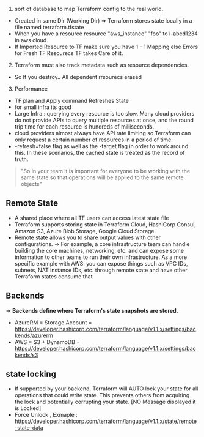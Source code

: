 1. sort of database to map Terraform config to the real world.
- Created in same Dir (Working Dir) => Terraform stores state locally in a file named terraform.tfstate
-  When you have a resource resource "aws_instance" "foo" to i-abcd1234 in aws cloud.
-  If Imported Resource to TF make sure you have 1 - 1 Mapping else Errors for Fresh TF Resourecs TF takes Care of it.
2. Terraform must also track metadata such as resource dependencies.
- So If you destroy.. All dependent rrsourecs erased
3. Performance
- TF plan and Apply command Refreshes State
- for small infra its good
- Large Infra : querying every resource is too slow. Many cloud providers do not provide APIs to query multiple resources at once, and the round trip time for each resource is hundreds of milliseconds.
- cloud providers almost always have API rate limiting so Terraform can only request a certain number of resources in a period of time.
- -refresh=false flag as well as the -target flag in order to work around this. In these scenarios, the cached state is treated as the record of truth.

> "So in your team it is important for everyone to be working with the same state so that operations will be applied to the same remote objects"

## Remote State
- A shared place where all TF users can access latest state file
- Terraform supports storing state in Terraform Cloud, HashiCorp Consul, Amazon S3, Azure Blob Storage, Google Cloud Storage
- Remote state allows you to share output values with other configurations. => For example, a core infrastructure team can handle building the core machines, networking, etc. and can expose some information to other teams to run their own infrastructure. As a more specific example with AWS: you can expose things such as VPC IDs, subnets, NAT instance IDs, etc. through remote state and have other Terraform states consume that

## Backends 
=> **Backends define where Terraform's state snapshots are stored.**
- AzureRM = Storage Account = https://developer.hashicorp.com/terraform/language/v1.1.x/settings/backends/azurerm
- AWS = S3 + DynamoDB = https://developer.hashicorp.com/terraform/language/v1.1.x/settings/backends/s3
## state locking
- If supported by your backend, Terraform will AUTO lock your state for all operations that could write state. This prevents others from acquiring the lock and potentially corrupting your state. [NO Message displayed it is Locked]
- Force Unlock , 
Exmaple :  https://developer.hashicorp.com/terraform/language/v1.1.x/state/remote-state-data
